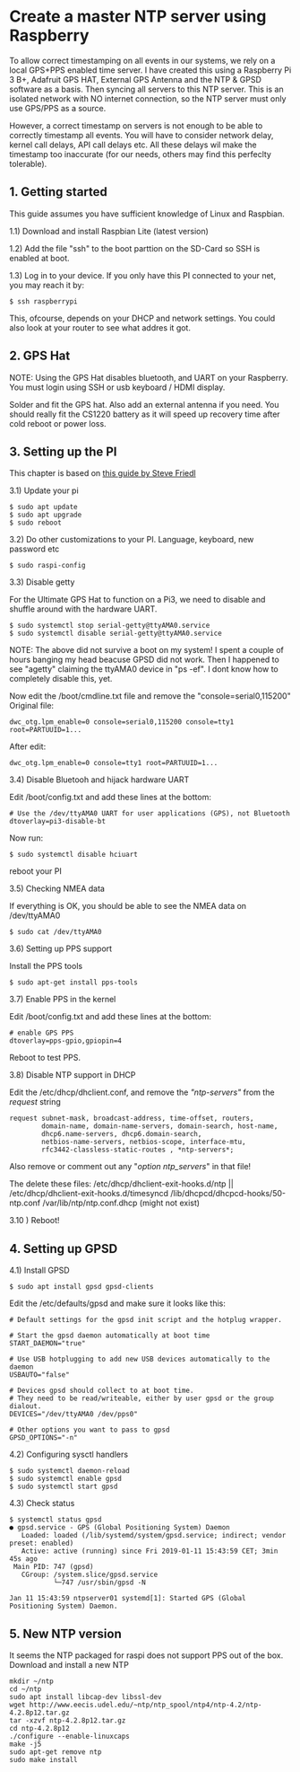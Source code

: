 # Create a master NTP server using Raspberry

To allow correct timestamping on all events in our systems, we rely on a local GPS+PPS enabled time server.
I have created this using a Raspberry Pi 3 B+, Adafruit GPS HAT, External GPS Antenna and the NTP & GPSD
software as a basis. Then syncing all servers to this NTP server. This is an isolated network with NO internet connection,
so the NTP server must only use GPS/PPS as a source.

However, a correct timestamp on servers is not enough to be able to correctly timestamp all events. You will have to consider
network delay, kernel call delays, API call delays etc. All these delays wil make the timestamp too inaccurate 
(for our needs, others may find this perfeclty tolerable). 

## 1. Getting started

This guide assumes you have sufficient knowledge of Linux and Raspbian.

1.1) Download and install Raspbian Lite (latest version)

1.2) Add the file "ssh" to the boot parttion on the SD-Card so SSH is enabled at boot.

1.3) Log in to your device. If you only have this PI connected to your net, you may reach it by:
```
$ ssh raspberrypi
```
This, ofcourse, depends on your DHCP and network settings. You could also look at your router to see what addres it got.


## 2. GPS Hat

NOTE: Using the GPS Hat disables bluetooth, and UART on your Raspberry. You must login using SSH or usb keyboard / HDMI display.

Solder and fit the GPS hat. Also add an external antenna if you need. You should really fit the CS1220 battery as 
it will speed up recovery time after cold reboot or power loss.

## 3. Setting up the PI

This chapter is based on [this guide by Steve Friedl](http://unixwiz.net/techtips/raspberry-pi3-gps-time.html)

3.1) Update your pi
```
$ sudo apt update
$ sudo apt upgrade
$ sudo reboot
```

3.2) Do other customizations to your PI. Language, keyboard, new password etc
```
$ sudo raspi-config
```

3.3) Disable getty

For the Ultimate GPS Hat to function on a Pi3, we need to disable and shuffle around with the hardware UART. 

```
$ sudo systemctl stop serial-getty@ttyAMA0.service
$ sudo systemctl disable serial-getty@ttyAMA0.service
```
NOTE: The above did not survive a boot on my system! I spent a couple of hours
banging my head beacuse GPSD did not work. Then I happened to see "agetty" 
claiming the ttyAMA0 device in "ps -ef". I dont know how to completely disable this, yet.

Now edit the /boot/cmdline.txt file and remove the "console=serial0,115200"
Original file:
```
dwc_otg.lpm_enable=0 console=serial0,115200 console=tty1 root=PARTUUID=1...
```
After edit:
```
dwc_otg.lpm_enable=0 console=tty1 root=PARTUUID=1...
```

3.4) Disable Bluetooh and hijack hardware UART

Edit /boot/config.txt and add these lines at the bottom:
```
# Use the /dev/ttyAMA0 UART for user applications (GPS), not Bluetooth
dtoverlay=pi3-disable-bt
```
Now run:
```
$ sudo systemctl disable hciuart
```

reboot your PI

3.5) Checking NMEA data

If everything is OK, you should be able to see the NMEA data on /dev/ttyAMA0

```
$ sudo cat /dev/ttyAMA0
```


3.6) Setting up PPS support

Install the PPS tools
```
$ sudo apt-get install pps-tools
```

3.7) Enable PPS in the kernel

Edit /boot/config.txt and add these lines at the bottom:
```
# enable GPS PPS
dtoverlay=pps-gpio,gpiopin=4
```

Reboot to test PPS.

3.8) Disable NTP support in DHCP

Edit the /etc/dhcp/dhclient.conf, and remove the *"ntp-servers"* from the *request* string
```
request subnet-mask, broadcast-address, time-offset, routers,
        domain-name, domain-name-servers, domain-search, host-name,
        dhcp6.name-servers, dhcp6.domain-search,
        netbios-name-servers, netbios-scope, interface-mtu,
        rfc3442-classless-static-routes , *ntp-servers*;
```

Also remove or comment out any "*option ntp_servers*" in that file!

 The delete these files:
/etc/dhcp/dhclient-exit-hooks.d/ntp || /etc/dhcp/dhclient-exit-hooks.d/timesyncd
/lib/dhcpcd/dhcpcd-hooks/50-ntp.conf
/var/lib/ntp/ntp.conf.dhcp (might not exist)


3.10 ) Reboot!


## 4. Setting up GPSD

4.1) Install GPSD
```
$ sudo apt install gpsd gpsd-clients
```

Edit the /etc/defaults/gpsd and make sure it looks like this:
```
# Default settings for the gpsd init script and the hotplug wrapper.

# Start the gpsd daemon automatically at boot time
START_DAEMON="true"

# Use USB hotplugging to add new USB devices automatically to the daemon
USBAUTO="false"

# Devices gpsd should collect to at boot time.
# They need to be read/writeable, either by user gpsd or the group dialout.
DEVICES="/dev/ttyAMA0 /dev/pps0"

# Other options you want to pass to gpsd
GPSD_OPTIONS="-n"
```

4.2) Configuring sysctl handlers

```
$ sudo systemctl daemon-reload
$ sudo systemctl enable gpsd
$ sudo systemctl start gpsd
```

4.3) Check status
```
$ systemctl status gpsd
● gpsd.service - GPS (Global Positioning System) Daemon
   Loaded: loaded (/lib/systemd/system/gpsd.service; indirect; vendor preset: enabled)
   Active: active (running) since Fri 2019-01-11 15:43:59 CET; 3min 45s ago
 Main PID: 747 (gpsd)
   CGroup: /system.slice/gpsd.service
           └─747 /usr/sbin/gpsd -N

Jan 11 15:43:59 ntpserver01 systemd[1]: Started GPS (Global Positioning System) Daemon.

```

## 5. New NTP version

It seems the NTP packaged for raspi does not support PPS out of the box. Download and install a new NTP
```
mkdir ~/ntp
cd ~/ntp
sudo apt install libcap-dev libssl-dev
wget http://www.eecis.udel.edu/~ntp/ntp_spool/ntp4/ntp-4.2/ntp-4.2.8p12.tar.gz
tar -xzvf ntp-4.2.8p12.tar.gz 
cd ntp-4.2.8p12
./configure --enable-linuxcaps
make -j5
sudo apt-get remove ntp
sudo make install 

```
